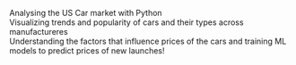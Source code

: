 Analysing the US Car market with Python <br>
Visualizing trends and popularity of cars and their types across manufactureres <br>
Understanding the factors that influence prices of the cars and training ML models to predict prices of new launches!
